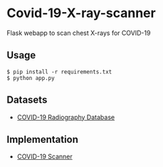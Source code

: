 # Covid-19-X-ray-scanner
Flask webapp to scan chest X-rays for COVID-19

## Usage

```
$ pip install -r requirements.txt
$ python app.py
```
## Datasets
  * [COVID-19 Radiography Database](https://www.kaggle.com/tawsifurrahman/covid19-radiography-database)

## Implementation
  * [COVID-19 Scanner](https://covid-xray-scanner.herokuapp.com/)
